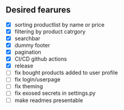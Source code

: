 ## Desired fearures
- [x] sorting productlist by name or price
- [x] filtering by product catrgory
- [x] searchbar
- [x] dummy footer
- [x] pagination
- [x] CI/CD github actions
- [x] release
- [ ] fix bought products added to user profile
- [ ] fix login/userpage
- [ ] fix theming
- [ ] fix exosed secrets in settings.py
- [ ] make readmes presentable
